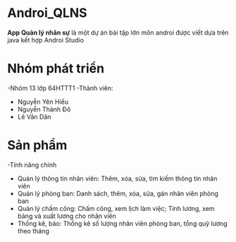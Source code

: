 # Androi_QLNS
**App Quản lý nhân sự** là một dự án bài tập lớn môn androi được viết dựa trên java kết hợp Androi Studio

# **Nhóm phát triển**
-Nhóm 13 lớp 64HTTT1
-Thành viên:
  + Nguyễn Yên Hiếu
  + Nguyễn Thành Đô
  + Lê Văn Dân

# **Sản phẩm**
-Tính năng chính
  + Quản lý thông tin nhân viên: Thêm, xóa, sửa, tìm kiếm thông tin nhân viên
  + Quản lý phòng ban: Danh sách, thêm, xóa, sửa, gán nhân viên phòng ban
  + Quản lý chấm công: Chấm công, xem lịch làm việc; Tính lương, xem bảng và xuất lương cho nhân viên
  + Thống kê, báo: Thống kê số lượng nhân viên phòng ban, tổng quỹ lương theo tháng
